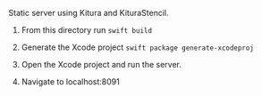 Static server using Kitura and KituraStencil.

1. From this directory run `swift build`

2. Generate the Xcode project
`swift package generate-xcodeproj`

3. Open the Xcode project and run the server. 

4. Navigate to localhost:8091
